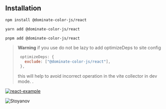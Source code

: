 ## Installation

```sh
npm install @dominate-color-js/react
```

```sh
yarn add @dominate-color-js/react
```

```sh
pnpm add @dominate-color-js/react
```

> **Warning**
>  if you use do not be lazy to add optimizeDeps to site config
> 
> ```js
>  optimizeDeps: {
>    exclude: ["@dominate-color-js/react"],
>  },
> ```
>  this will help to avoid incorrect operation in the vite collector in dev mode.
>    .


[![react-example](https://codesandbox.io/static/img/play-codesandbox.svg)](https://codesandbox.io/p/github/Dominate-color/dominate-color-react-example)

<a><img src="https://i.imgur.com/t5XP9Fo.png" alt="Stoyanov"></a>

